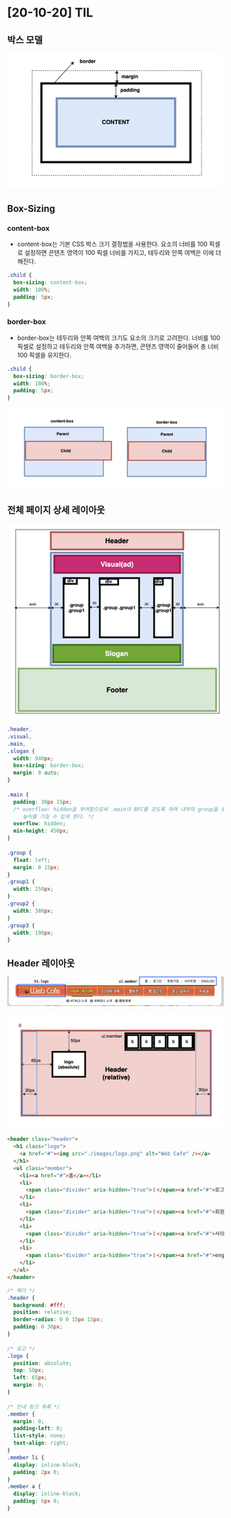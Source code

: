 # [20-10-20] TIL

## 박스 모델

![박스 모델](../../images/2020-10-20-19-41-12.png)

## Box-Sizing

### content-box

- content-box는 기본 CSS 박스 크기 결정법을 사용한다. 요소의 너비를 100 픽셀로 설정하면 콘텐츠 영역이 100 픽셀 너비를 가지고, 테두리와 안쪽 여백은 이에 더해진다.

```css
.child {
  box-sizing: content-box;
  width: 100%;
  padding: 5px;
}
```

### border-box

- border-box는 테두리와 안쪽 여백의 크기도 요소의 크기로 고려한다. 너비를 100 픽셀로 설정하고 테두리와 안쪽 여백을 추가하면, 콘텐츠 영역이 줄어들어 총 너비 100 픽셀을 유지한다.

```css
.child {
  box-sizing: border-box;
  width: 100%;
  padding: 5px;
}
```

![box-sizing](../../images/2020-10-20-19-46-48.png)

## 전체 페이지 상세 레이아웃

![상세 레이아웃](../../images/2020-10-20-19-35-49.png)

```css
.header,
.visual,
.main,
.slogan {
  width: 940px;
  box-sizing: border-box;
  margin: 0 auto;
}

.main {
  padding: 30px 15px;
  /* overflow: hidden을 부여함으로써 .main이 BFC를 갖도록 하여 내부의 group을 포함한
     높이를 가질 수 있게 한다. */
  overflow: hidden;
  min-height: 450px;
}

.group {
  float: left;
  margin: 0 15px;
}
.group1 {
  width: 250px;
}
.group2 {
  width: 380px;
}
.group3 {
  width: 190px;
}
```

## Header 레이아웃

![header](../../images/2020-10-21-18-46-43.png)

![header-layout](../../images/2020-10-21-20-10-52.png)

```html
<header class="header">
  <h1 class="logo">
    <a href="#"><img src="./images/logo.png" alt="Web Cafe" /></a>
  </h1>
  <ul class="member">
    <li><a href="#">홈</a></li>
    <li>
      <span class="divider" aria-hidden="true">ㅣ</span><a href="#">로그인</a>
    </li>
    <li>
      <span class="divider" aria-hidden="true">ㅣ</span><a href="#">회원가입</a>
    </li>
    <li>
      <span class="divider" aria-hidden="true">ㅣ</span><a href="#">사이트맵</a>
    </li>
    <li>
      <span class="divider" aria-hidden="true">ㅣ</span><a href="#">english</a>
    </li>
  </ul>
</header>
```

```css
/* 헤더 */
.header {
  background: #fff;
  position: relative;
  border-radius: 0 0 15px 15px;
  padding: 0 30px;
}

/* 로고 */
.logo {
  position: absolute;
  top: 50px;
  left: 65px;
  margin: 0;
}

/* 안내 링크 목록 */
.member {
  margin: 0;
  padding-left: 0;
  list-style: none;
  text-align: right;
}
.member li {
  display: inline-block;
  padding: 2px 0;
}
.member a {
  display: inline-block;
  padding: 6px 0;
}
```
